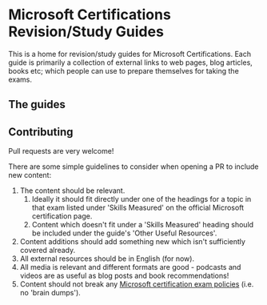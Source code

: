 # Microsoft Certifications Revision/Study Guides

This is a home for revision/study guides for Microsoft Certifications. Each guide is primarily a collection of external links to web pages, blog articles, books etc; which people can use to prepare themselves for taking the exams.

## The guides



## Contributing 

Pull requests are very welcome!

There are some simple guidelines to consider when opening a PR to include new content: 

1. The content should be relevant.
   1. Ideally it should fit directly under one of the headings for a topic in that exam listed under 'Skills Measured' on the official Microsoft certification page.
   1. Content which doesn't fit under a 'Skills Measured' heading should be included under the guide's 'Other Useful Resources'.
1. Content additions should add something new which isn't sufficiently covered already.
1. All external resources should be in English (for now).
1. All media is relevant and different formats are good - podcasts and videos are as useful as blog posts and book recommendations!
1. Content should not break any [Microsoft certification exam policies](https://www.microsoft.com/en-us/learning/certification-exam-policies.aspx) (i.e. no 'brain dumps').

